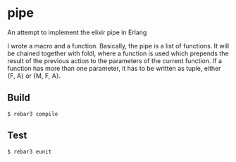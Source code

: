 pipe
=====

An attempt to implement the elixir pipe in Erlang

I wrote a macro and a function.
Basically, the pipe is a list of functions. It will be chained together with
foldl, where a function is used which prepends the result of the previous
action to the parameters of the current function.
If a function has more than one parameter, it has to be written as tuple, either
{F, A} or {M, F, A}.

Build
-----

    $ rebar3 compile

Test
----
    
    $ rebar3 eunit
    
